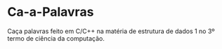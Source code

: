 # Ca-a-Palavras
Caça palavras feito em C/C++ na matéria de estrutura de dados 1 no 3º termo de ciência da computação.
